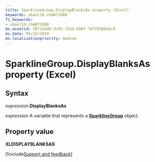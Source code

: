 ```yaml
---
title: SparklineGroup.DisplayBlanksAs property (Excel)
keywords: vbaxl10.chm871088
f1_keywords:
- vbaxl10.chm871088
ms.assetid: 58712bd4-3c91-151d-698f-7bff83865bc8
ms.date: 05/16/2019
ms.localizationpriority: medium
---
```



# SparklineGroup.DisplayBlanksAs property (Excel)

## Syntax

_expression_.**DisplayBlanksAs**

_expression_ A variable that represents a **[SparklineGroup](Excel.SparklineGroup.md)** object.


## Property value

**XLDISPLAYBLANKSAS**



[!include[Support and feedback](~/includes/feedback-boilerplate.md)]